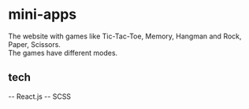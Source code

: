 # mini-apps

The website with games like Tic-Tac-Toe, Memory, Hangman and Rock, Paper, Scissors. <br />
The games have different modes.

## tech

-- React.js
-- SCSS
